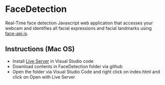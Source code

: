 # FaceDetection
Real-Time face detection Javascript web application that accesses your webcam and identifies all facial expressions and facial landmarks using [face-api.js](https://justadudewhohacks.github.io/face-api.js/docs/index.html).

## Instructions (Mac OS)
- Install [Live Server](https://www.youtube.com/watch?v=WzE0yqwbdgU&ab_channel=JamesQQuick) in Visual Studio code
- Download contents in FaceDetection folder via github
- Open the folder via Visual Studio Code and right click on index.html and click on Open with Live Server
